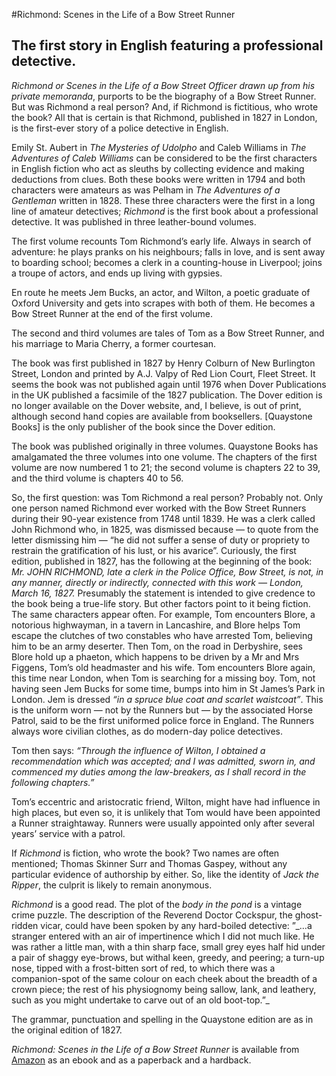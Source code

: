 #Richmond: Scenes in the Life of a Bow Street Runner
## The first story in English featuring a professional detective.
_Richmond or Scenes in the Life of a Bow Street Officer drawn up from his private memoranda_, purports to be the biography of a Bow Street Runner. But was Richmond a real person? And, if Richmond is fictitious, who wrote the book? All that is certain is that Richmond, published in 1827 in London, is the first-ever story of a police detective in English.

Emily St. Aubert in _The Mysteries of Udolpho_ and Caleb Williams in _The Adventures of Caleb Williams_ can be considered to be the first characters in English fiction who act as sleuths by collecting evidence and making deductions from clues. Both these books were written in 1794 and both characters were amateurs as was Pelham in _The Adventures of a Gentleman_ written in 1828. These three characters were the first in a long line of amateur detectives; _Richmond_ is the first book about a professional detective. It was published in three leather-bound volumes.

The first volume recounts Tom Richmond’s early life. Always in search of adventure: he plays pranks on his neighbours; falls in love, and is sent away to boarding school; becomes a clerk in a counting-house in Liverpool; joins a troupe of actors, and ends up living with gypsies. 

En route he meets Jem Bucks, an actor, and Wilton, a poetic graduate of Oxford University and gets into scrapes with both of them. He becomes a Bow Street Runner at the end of the first volume.

The second and third volumes are tales of Tom as a Bow Street Runner, and his marriage to Maria Cherry, a former courtesan.

The book was first published in 1827 by Henry Colburn of New Burlington Street, London and printed by A.J. Valpy of Red Lion Court, Fleet Street. It seems the book was not published again until 1976 when Dover Publications in the UK published a facsimile of the 1827 publication. The Dover edition is no longer available on the Dover website, and, I believe, is out of print, although second hand copies are available from booksellers. [Quaystone Books] is the only publisher of the book since the Dover edition. 

The book was published originally in three volumes. Quaystone Books has amalgamated the three volumes into one volume. The chapters of the first volume are now numbered 1 to 21; the second volume is chapters 22 to 39, and the third volume is chapters 40 to 56.

So, the first question: was Tom Richmond a real person? Probably not. Only one person named Richmond ever worked with the Bow Street Runners during their 90-year existence from 1748 until 1839. He was a clerk called John Richmond who, in 1825, was dismissed because — to quote from the letter dismissing him — “he did not suffer a sense of duty or propriety to restrain the gratification of his lust, or his avarice”. Curiously, the first edition, published in 1827, has the following at the beginning of the book:
_Mr. JOHN RICHMOND, late a clerk in the Police Office, Bow Street, is not, in any manner, directly or indirectly, connected with this work   — London, March 16, 1827._
Presumably the statement is intended to give credence to the book being a true-life story. But other factors point to it being fiction. The same characters appear often. For example, Tom encounters Blore, a notorious highwayman, in a tavern in Lancashire, and Blore helps Tom escape the clutches of two constables who have arrested Tom, believing him to be an army deserter. Then Tom, on the road in Derbyshire, sees Blore hold up a phaeton, which happens to be driven by a Mr and Mrs Figgens, Tom’s old headmaster and his wife. Tom encounters Blore again, this time near London, when Tom is searching for a missing boy. Tom, not having seen Jem Bucks for some time, bumps into him in St James’s Park in London. Jem is dressed _“in a spruce blue coat and scarlet waistcoat”_. This is the uniform worn — not by the Runners but — by the associated Horse Patrol, said to be the first uniformed police force in England. The Runners always wore civilian clothes, as do modern-day police detectives. 

Tom then says: _“Through the influence of Wilton, I obtained a recommendation which was accepted; and I was admitted, sworn in, and commenced my duties among the law-breakers, as I shall record in the following chapters.”_

Tom’s eccentric and aristocratic friend, Wilton, might have had influence in high places, but even so, it is unlikely that Tom would have been appointed a Runner straightaway. Runners were usually appointed only after several years’ service with a patrol.

If _Richmond_ is fiction, who wrote the book? Two names are often mentioned; Thomas Skinner Surr and Thomas Gaspey, without any particular evidence of authorship by either. So, like the identity of _Jack the Ripper_, the culprit is likely to remain anonymous.

_Richmond_ is a good read. The plot of the _body in the pond_  is a vintage crime puzzle. The description of the Reverend Doctor Cockspur, the ghost-ridden vicar, could have been spoken by any hard-boiled detective: ”\_…a stranger entered with an air of impertinence which I did not much like. He was rather a little man, with a thin sharp face, small grey eyes half hid under a pair of shaggy eye-brows, but withal keen, greedy, and peering; a turn-up nose, tipped with a frost-bitten sort of red, to which there was a companion-spot of the same colour on each cheek about the breadth of a crown piece; the rest of his physiognomy being sallow, lank, and leathery, such as you might undertake to carve out of an old boot-top.”\_

The grammar, punctuation and spelling in the Quaystone edition are as in the original edition of 1827.

_Richmond: Scenes in the Life of a Bow Street Runner_ is available from [Amazon](https://thrillers.pub) as an ebook and as a paperback and a hardback.

